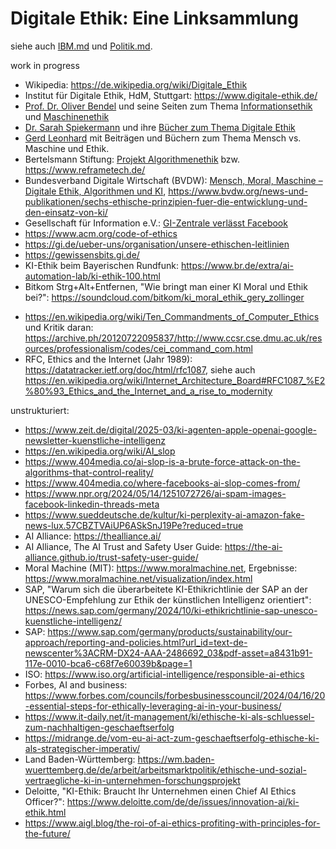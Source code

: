 # Digitale Ethik: Eine Linksammlung
siehe auch [IBM.md](IBM.md) und [Politik.md](Politik.md).

work in progress

* Wikipedia: https://de.wikipedia.org/wiki/Digitale_Ethik
* Institut für Digitale Ethik, HdM, Stuttgart: https://www.digitale-ethik.de/
* [Prof. Dr. Oliver Bendel](http://www.oliverbendel.net/) und seine Seiten zum Thema [Informationsethik](http://www.informationsethik.net/) und [Maschinenethik](http://www.maschinenethik.net/)
* [Dr. Sarah Spiekermann](https://www.sarahspiekermann.com/de/) und ihre [Bücher zum Thema Digitale Ethik](https://www.sarahspiekermann.com/de/autorin-de/#digital-ethics)
* [Gerd Leonhard](https://www.gerdleonhard.de/) mit Beiträgen und Büchern zum Thema Mensch vs. Maschine und Ethik.
* Bertelsmann Stiftung: [Projekt Algorithmenethik](https://algorithmenethik.de/projekt/) bzw. https://www.reframetech.de/
* Bundesverband Digitale Wirtschaft (BVDW): [Mensch, Moral, Maschine – Digitale Ethik, Algorithmen und KI](https://www.bvdw.org/fileadmin/bvdw/upload/dokumente/BVDW_Digitale_Ethik.pdf), https://www.bvdw.org/news-und-publikationen/sechs-ethische-prinzipien-fuer-die-entwicklung-und-den-einsatz-von-ki/
* Gesellschaft für Information e.V.: [GI-Zentrale verlässt Facebook](https://gi.de/meldung/gi-zentrale-verlaesst-facebook/)
* https://www.acm.org/code-of-ethics
* https://gi.de/ueber-uns/organisation/unsere-ethischen-leitlinien
* https://gewissensbits.gi.de/
* KI-Ethik beim Bayerischen Rundfunk: https://www.br.de/extra/ai-automation-lab/ki-ethik-100.html
* Bitkom Strg+Alt+Entfernen, "Wie bringt man einer KI Moral und Ethik bei?": https://soundcloud.com/bitkom/ki_moral_ethik_gery_zollinger


- https://en.wikipedia.org/wiki/Ten_Commandments_of_Computer_Ethics und Kritik daran: https://archive.ph/20120722095837/http://www.ccsr.cse.dmu.ac.uk/resources/professionalism/codes/cei_command_com.html
- RFC, Ethics and the Internet (Jahr 1989): https://datatracker.ietf.org/doc/html/rfc1087, siehe auch https://en.wikipedia.org/wiki/Internet_Architecture_Board#RFC1087_%E2%80%93_Ethics_and_the_Internet_and_a_rise_to_modernity


unstrukturiert:
- https://www.zeit.de/digital/2025-03/ki-agenten-apple-openai-google-newsletter-kuenstliche-intelligenz
- https://en.wikipedia.org/wiki/AI_slop
- https://www.404media.co/ai-slop-is-a-brute-force-attack-on-the-algorithms-that-control-reality/
- https://www.404media.co/where-facebooks-ai-slop-comes-from/
- https://www.npr.org/2024/05/14/1251072726/ai-spam-images-facebook-linkedin-threads-meta
- https://www.sueddeutsche.de/kultur/ki-perplexity-ai-amazon-fake-news-lux.57CBZTVAiUP6ASkSnJ19Pe?reduced=true
- AI Alliance: https://thealliance.ai/
- AI Alliance, The AI Trust and Safety User Guide: https://the-ai-alliance.github.io/trust-safety-user-guide/
- Moral Machine (MIT): https://www.moralmachine.net, Ergebnisse: https://www.moralmachine.net/visualization/index.html
- SAP, "Warum sich die überarbeitete KI-Ethikrichtlinie der SAP an der UNESCO-Empfehlung zur Ethik der künstlichen Intelligenz orientiert": https://news.sap.com/germany/2024/10/ki-ethikrichtlinie-sap-unesco-kuenstliche-intelligenz/
- SAP: https://www.sap.com/germany/products/sustainability/our-approach/reporting-and-policies.html?url_id=text-de-newscenter%3ACRM-DX24-AAA-2486692_03&pdf-asset=a8431b91-117e-0010-bca6-c68f7e60039b&page=1
- ISO: https://www.iso.org/artificial-intelligence/responsible-ai-ethics
- Forbes, AI and business: https://www.forbes.com/councils/forbesbusinesscouncil/2024/04/16/20-essential-steps-for-ethically-leveraging-ai-in-your-business/
- https://www.it-daily.net/it-management/ki/ethische-ki-als-schluessel-zum-nachhaltigen-geschaeftserfolg
- https://midrange.de/vom-eu-ai-act-zum-geschaeftserfolg-ethische-ki-als-strategischer-imperativ/
- Land Baden-Württemberg: https://wm.baden-wuerttemberg.de/de/arbeit/arbeitsmarktpolitik/ethische-und-sozial-vertraegliche-ki-in-unternehmen-forschungsprojekt
- Deloitte, "KI-Ethik: Braucht Ihr Unternehmen einen Chief AI Ethics Officer?": https://www.deloitte.com/de/de/issues/innovation-ai/ki-ethik.html
- https://www.aigl.blog/the-roi-of-ai-ethics-profiting-with-principles-for-the-future/